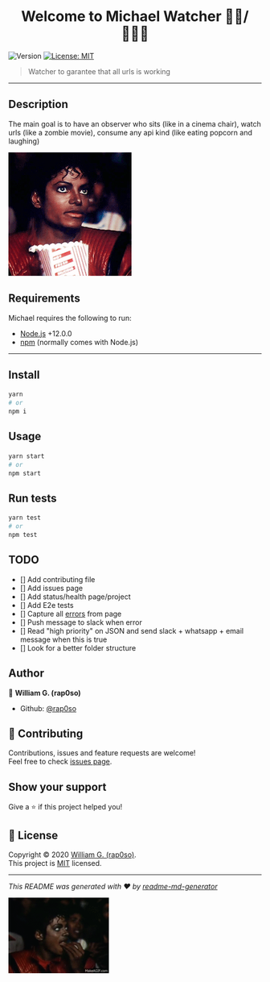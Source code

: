 <h1 align="center">Welcome to Michael Watcher 🧑🏿‍/🧑🏻‍🎤</h1>
<p>
  <img alt="Version" src="https://img.shields.io/badge/version-1.0.0-blue.svg?cacheSeconds=2592000" />
  <a href="https://opensource.org/licenses/MIT" target="_blank">
    <img alt="License: MIT" src="https://img.shields.io/badge/License-MIT-yellow.svg" />
  </a>
</p>

> Watcher to garantee that all urls is working

---

## Description

The main goal is to have an observer who sits (like in a cinema chair), watch urls (like a zombie movie), consume any api kind (like eating popcorn and laughing)

<img alt="Version" src="./michael.gif" />

## Requirements

Michael requires the following to run:

  * [Node.js][node] +12.0.0
  * [npm][npm] (normally comes with Node.js)

---

[node]: https://nodejs.org/
[npm]: https://www.npmjs.com/

## Install

```sh
yarn
# or
npm i
```

## Usage

```sh
yarn start
# or
npm start
```

## Run tests

```sh
yarn test
# or
npm test
```

## TODO

* [] Add contributing file
* [] Add issues page
* [] Add status/health page/project
* [] Add E2e tests
* [] Capture all [errors](https://github.com/puppeteer/puppeteer/issues/1030) from page
* [] Push message to slack when error
* [] Read "high priority" on JSON and send slack + whatsapp + email message when this is true
* [] Look for a better folder structure

## Author

👤 **William G. (rap0so)**

* Github: [@rap0so](https://github.com/rap0so)

## 🤝 Contributing

Contributions, issues and feature requests are welcome!<br />Feel free to check [issues page](/issues). 

## Show your support

Give a ⭐️ if this project helped you!

## 📝 License

Copyright © 2020 [William G. (rap0so)](https://github.com/rap0so).<br />
This project is [MIT](https://opensource.org/licenses/MIT) licensed.

***
_This README was generated with ❤️ by [readme-md-generator](https://github.com/kefranabg/readme-md-generator)_

<img alt="Version" src="./michael-leaving.gif" />
